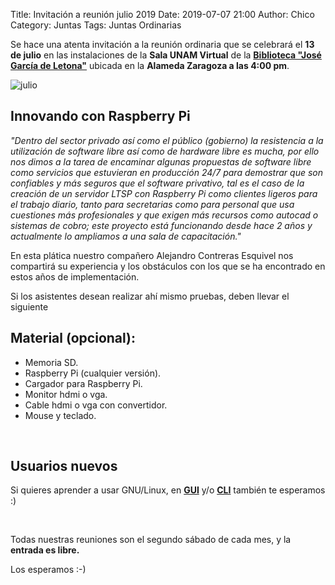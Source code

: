 Title: Invitación a reunión julio 2019
Date: 2019-07-07 21:00
Author:  Chico
Category: Juntas
Tags: Juntas Ordinarias

Se hace una atenta invitación a la reunión ordinaria que se celebrará el __13 de julio__ en las instalaciones de la __Sala UNAM Virtual__ de la __[Biblioteca "José García de Letona"](https://www.openstreetmap.org/#map=19/25.54029/-103.44524)__ ubicada en la __Alameda Zaragoza a las 4:00 pm__.

<img class="img-fluid" src="{attach}2019-07-07-invitacion-reunion-julio/julio2019.png" alt="julio">

<!-- break -->

<br />

## Innovando con Raspberry Pi

_"Dentro del sector privado así como el público (gobierno) la resistencia a la utilización de software libre así como de hardware libre es mucha, por ello nos dimos a la tarea de encaminar algunas propuestas de software libre como servicios que estuvieran en producción 24/7 para demostrar que son confiables y más seguros que el software privativo, tal es el caso de la creación de un servidor LTSP con Raspberry Pi como clientes ligeros para el trabajo diario, tanto para secretarias como para personal que usa cuestiones más profesionales y que exigen más recursos como autocad o sistemas de cobro; este proyecto está funcionando desde hace 2 años y actualmente lo ampliamos a una sala de capacitación."_

En esta plática nuestro compañero Alejandro Contreras Esquivel nos compartirá su experiencia y los obstáculos con los que se ha encontrado en estos años de implementación.

Si los asistentes desean realizar ahí mismo pruebas, deben llevar el siguiente

## Material (opcional):
* Memoria SD.
* Raspberry Pi (cualquier versión).
* Cargador para Raspberry Pi.
* Monitor hdmi o vga.
* Cable hdmi o vga con convertidor.
* Mouse y teclado.

<br />

## Usuarios nuevos

Si quieres aprender a usar GNU/Linux, en __[GUI](https://es.wikipedia.org/wiki/Interfaz_gr%C3%A1fica_de_usuario)__ y/o __[CLI](https://es.wikipedia.org/wiki/L%C3%ADnea_de_comandos)__ también te esperamos :) 

<br />

Todas nuestras reuniones son el segundo sábado de cada mes, y la __entrada es libre.__

Los esperamos :-)
